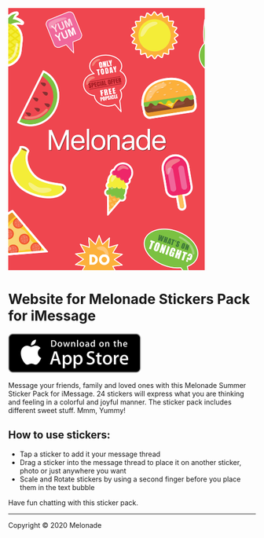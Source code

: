 <img src="img/iPad-Screenshot-0.png" alt="Sticker pack" width="400">

# Website for Melonade Stickers Pack for iMessage

[![Download on the App Store](img/Download_on_the_App_Store_Badge_US-UK_135x40.svg)](https://appsto.re/us/hF3Clb.i)

Message your friends, family and loved ones with this Melonade Summer Sticker Pack for iMessage. 24 stickers will express what you are thinking and feeling in a colorful and joyful manner.
The sticker pack includes different sweet stuff. Mmm, Yummy!

## How to use stickers:
- Tap a sticker to add it your message thread
- Drag a sticker into the message thread to place it on another sticker, photo or just anywhere you want
- Scale and Rotate stickers by using a second finger before you place them in the text bubble

Have fun chatting with this sticker pack.

---

Copyright &copy; 2020 Melonade
